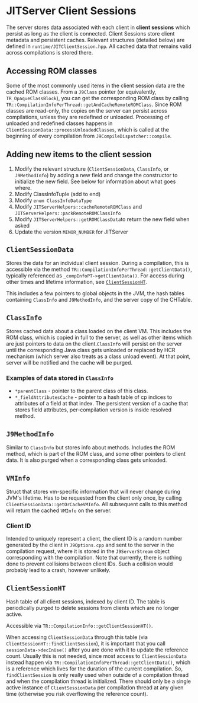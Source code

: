 <!--
Copyright (c) 2018, 2022 IBM Corp. and others

This program and the accompanying materials are made available under
the terms of the Eclipse Public License 2.0 which accompanies this
distribution and is available at https://www.eclipse.org/legal/epl-2.0/
or the Apache License, Version 2.0 which accompanies this distribution and
is available at https://www.apache.org/licenses/LICENSE-2.0.

This Source Code may also be made available under the following
Secondary Licenses when the conditions for such availability set
forth in the Eclipse Public License, v. 2.0 are satisfied: GNU
General Public License, version 2 with the GNU Classpath
Exception [1] and GNU General Public License, version 2 with the
OpenJDK Assembly Exception [2].

[1] https://www.gnu.org/software/classpath/license.html
[2] http://openjdk.java.net/legal/assembly-exception.html

SPDX-License-Identifier: EPL-2.0 OR Apache-2.0 OR GPL-2.0 WITH Classpath-exception-2.0 OR LicenseRef-GPL-2.0 WITH Assembly-exception
-->

# JITServer Client Sessions

The server stores data associated with each client  in **client sessions** which persist as long as the client is connected. Client Sessions store client metadata and persistent caches. Relevant structures (detailed below) are defined in `runtime/JITClientSession.hpp`. All cached data that remains valid across compilations is stored there.

## Accessing ROM classes

Some of the most commonly used items in the client session data are the cached ROM classes. From a `J9Class` pointer (or equivalently, `TR_OpaqueClassBlock`), you can get the corresponding ROM class by calling `TR::CompilationInfoPerThread::getAndCacheRemoteROMClass`. Since ROM classes are read-only, the copies on the server can persist across compilations, unless they are redefined or unloaded. Processing of unloaded and redefined classes happens in `ClientSessionData::processUnloadedClasses`, which is called at the beginning of every compilation from `J9CompileDispatcher::compile`.

## Adding new items to the client session

1. Modify the relevant structure (`ClientSessionData`, `ClassInfo`, or `J9MethodInfo`) by adding a new field and change the constructor to initialize the new field. See below for information about what goes where.
2. Modify ClassInfoTuple (add to end)
3. Modify `enum ClassInfoDataType`
4. Modify `JITServerHelpers::cacheRemoteROMClass` and `JITServerHelpers::packRemoteROMClassInfo`
5. Modify `JITServerHelpers::getROMClassData`to return the new field when asked
6. Update the version `MINOR_NUMBER` for JITServer

## `ClientSessionData`

Stores the data for an individual client session. During a compilation, this is accessible via the method `TR::CompilationInfoPerThread::getClientData()`, typically referenced as `_compInfoPT->getClientData()`. For access during other times and lifetime information, see [`ClientSessionHT`](#clientsessionht).

This includes a few pointers to global objects in the JVM, the hash tables containing `ClassInfo` and `J9MethodInfo`, and the server copy of the CHTable.

## `ClassInfo`

Stores cached data about a class loaded on the client VM. This includes the ROM class, which is copied in full to the server, as well as other items which are just pointers to data on the client.`ClassInfo` will persist on the server until the corresponding Java class gets unloaded or replaced by HCR mechanism (which server also treats as a class unload event). At that point, server will be notified and the cache will be purged.

### Examples of data stored in `ClassInfo`

- `*parentClass` - pointer to the parent class of this class.
- `*_fieldAttributesCache` - pointer to a hash table of cp indices to attributes of a field at that index. The persistent version of a cache that stores field attributes, per-compilation version is inside resolved method.

## `J9MethodInfo`

Similar to `ClassInfo` but stores info about methods. Includes the ROM method, which is part of the ROM class, and some other pointers to client data. It is also purged when a corresponding class gets unloaded.

## `VMInfo`

Struct that stores vm-specific information that will never change during JVM's lifetime. Has to be requested from the client only once, by calling `ClientSessionData::getOrCacheVMInfo`. All subsequent calls to this method will return the cached `VMInfo` on the server.

### Client ID

Intended to uniquely represent a client, the client ID is a random number generated by the client in `J9Options.cpp` and sent to the server in the compilation request, where it is stored in the `J9ServerStream` object corresponding with the compilation. Note that currently, there is nothing done to prevent collisions between client IDs. Such a collision would probably lead to a crash, however unlikely.

## `ClientSessionHT`

Hash table of all client sessions, indexed by client ID. The table is periodically purged to delete sessions from clients which are no longer active.

Accessible via `TR::CompilationInfo::getClientSessionHT()`.

When accessing `ClientSessionData` through this table (via `ClientSessionHT::findClientSession`), it is important that you call `sessionData->decInUse()` after you are done with it to update the reference count. Usually this is not needed, since most access to `ClientSessionData` instead happen via `TR::CompilationInfoPerThread::getClientData()`, which is a reference which lives for the duration of the current compilation. So, `findClientSession` is only really used when outside of a compilation thread and when the compilation thread is initialized. There should only be a single active instance of `ClientSessionData` per compilation thread at any given time (otherwise you risk overflowing the reference count).
